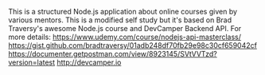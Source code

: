 This is a structured Node.js application about online courses given by various mentors. This is a modified self study but it's based on Brad Traversy's awesome Node.js course and DevCamper Backend API.
For more details:
https://www.udemy.com/course/nodejs-api-masterclass/
https://gist.github.com/bradtraversy/01adb248df70fb29e98c30cf659042cf
https://documenter.getpostman.com/view/8923145/SVtVVTzd?version=latest
http://devcamper.io
